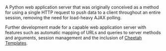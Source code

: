 A Python web application server that was originally conceived as a method for using a single HTTP request to push data to a client throughout an entire session, removing the need for load-heavy AJAX polling.

Further development made for a capable web application server with features such as automatic mapping of URLs and queries to server methods and arguments, session management and the inclusion of [Cheetah Templates](http://www.cheetahtemplate.org/).